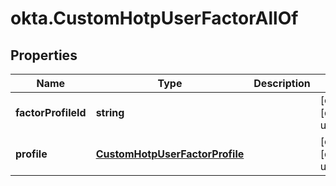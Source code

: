 # okta.CustomHotpUserFactorAllOf

## Properties

Name | Type | Description | Notes
------------ | ------------- | ------------- | -------------
**factorProfileId** | **string** |  | [optional] [default to undefined]
**profile** | [**CustomHotpUserFactorProfile**](CustomHotpUserFactorProfile.md) |  | [optional] [default to undefined]

